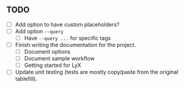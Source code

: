 TODO
----

- [ ] Add option to have custom placeholders?
- [ ] Add option `--query`
    - [ ] Have `--query ...` for specific tags
- [ ] Finish writing the documentation for the project.
    - [ ] Document options
    - [ ] Document sample workflow
    - [ ] Getting started for LyX
- [ ] Update unit testing (tests are mostly copy/paste from the original tablefill).
